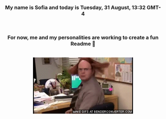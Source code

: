 


<div align="center">
<h3 >My name is Sofia and today is Tuesday, 31 August, 13:32 GMT-4</h3><br>
<h3 >For now, me and my personalities are working to create a fun Readme 👋
</h3><br>
<img src='img/dwight.gif' alt='working...'/>
</div>
